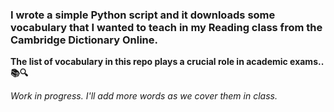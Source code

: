 ### I wrote a simple Python script and it downloads some vocabulary that I wanted to teach in my Reading class from the **Cambridge Dictionary Online**.


**The list of vocabulary in this repo plays a crucial role in academic exams.. 📚🔍**

_Work in progress. I'll add more words as we cover them in class._
